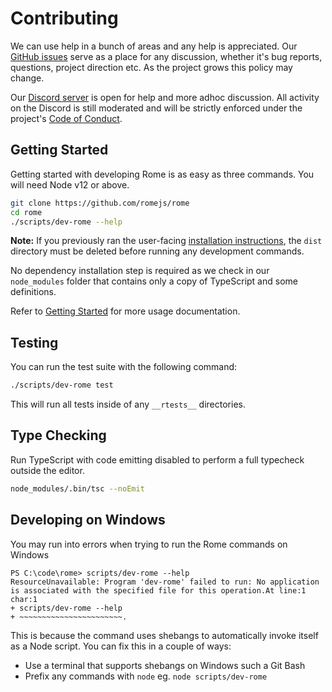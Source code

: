 # Contributing

We can use help in a bunch of areas and any help is appreciated. Our [GitHub issues](https://github.com/romejs/rome/issues) serve as a place for any discussion, whether it's bug reports, questions, project direction etc. As the project grows this policy may change.

Our [Discord server](https://discord.gg/9WxHa5d) is open for help and more adhoc discussion. All activity on the Discord is still moderated and will be strictly enforced under the project's [Code of Conduct](./CODE_OF_CONDUCT.md).

## Getting Started

Getting started with developing Rome is as easy as three commands. You will need Node v12 or above.

```bash
git clone https://github.com/romejs/rome
cd rome
./scripts/dev-rome --help
```

**Note:** If you previously ran the user-facing [installation instructions](https://romejs.dev/docs/introduction/installation), the `dist` directory must be deleted before running any development commands.

No dependency installation step is required as we check in our `node_modules` folder that contains only a copy of TypeScript and some definitions.

Refer to [Getting Started](https://romejs.dev/docs/introduction/getting-started/) for more usage documentation.

## Testing

You can run the test suite with the following command:

```bash
./scripts/dev-rome test
```

This will run all tests inside of any `__rtests__` directories.

## Type Checking

Run TypeScript with code emitting disabled to perform a full typecheck outside the editor.

```bash
node_modules/.bin/tsc --noEmit
```

## Developing on Windows

You may run into errors when trying to run the Rome commands on Windows

```
PS C:\code\rome> scripts/dev-rome --help
ResourceUnavailable: Program 'dev-rome' failed to run: No application is associated with the specified file for this operation.At line:1 char:1
+ scripts/dev-rome --help
+ ~~~~~~~~~~~~~~~~~~~~~~~.
```

This is because the command uses shebangs to automatically invoke itself as a Node script. You can fix this in a couple of ways:

- Use a terminal that supports shebangs on Windows such a Git Bash
- Prefix any commands with `node` eg. `node scripts/dev-rome`
